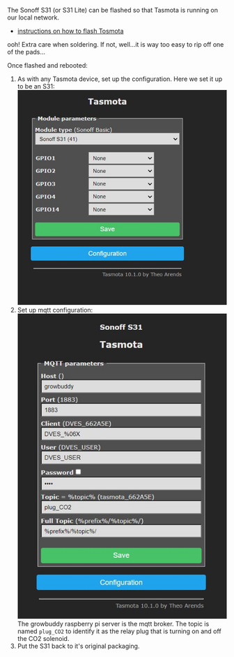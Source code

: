 The Sonoff S31 (or S31 Lite) can be flashed so that Tasmota is running on our local network.
- [instructions on how to flash Tosmota](https://www.youtube.com/watch?v=9N58uy3ezvA)

ooh! Extra care when soldering.  If not, well...it is way too easy to rip off one of the pads...

Once flashed and rebooted:
1. As with any Tasmota device, set up the configuration.  Here we set it up to be an S31:
![Tasmota s31 setup](../images/Tasmota_S21_Config.jpg)
2. Set up mqtt configuration:
![Tasmota s31 mqtt](../images/Tasmota_S31_mqtt.jpg)
The growbuddy raspberry pi server is the mqtt broker.  The topic is named `plug_CO2` to identify it as the relay plug that is turning on and off the CO2 solenoid.
3. Put the S31 back to it's original packaging.
